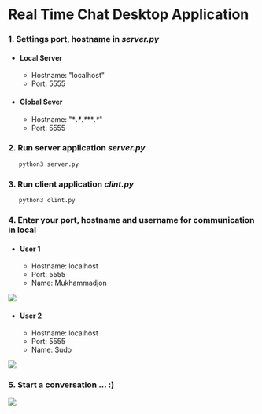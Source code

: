 # Real Time Chat Desktop Application

### 1. Settings port, hostname in ***server.py***
 - #### Local Server
    - Hostname: "localhost"
    - Port: 5555
 - #### Global Sever
    - Hostname: "\****.\*****.\*****.\**"
    - Port: 5555


### 2. Run server application ***server.py***
   ```
      python3 server.py
   ```

### 3. Run client application ***clint.py***
   ```
      python3 clint.py
   ```

### 4. Enter your port, hostname and username for communication in local
- #### User 1 
   - Hostname: localhost
   - Port: 5555
   - Name: Mukhammadjon 

![](http://telegra.ph//file/6d0b7ed2ffad4421985c0.jpg)

- #### User 2
   - Hostname: localhost
   - Port: 5555
   - Name: Sudo

![](http://telegra.ph//file/9c09045a8ca517ee0bd35.jpg)


### 5. Start a conversation ... :)


![](http://telegra.ph//file/ce547685999edd14f393e.jpg)

